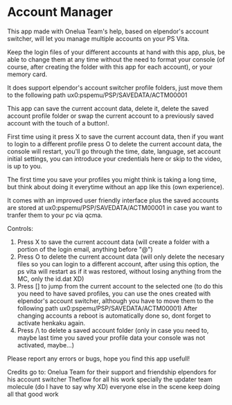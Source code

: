# Account Manager

This app made with Onelua Team's help, based on elpendor's account switcher, will let you manage multiple accounts on your PS Vita.

Keep the login files of your different accounts at hand with this app, plus, be able to change them at any time without the need to format your console (of course, after creating the folder with this app for each account), or your memory card.

It does support elpendor's account switcher profile folders, just move them to the following path ux0:pspemu/PSP/SAVEDATA/ACTM00001

This app can save the current account data, delete it, delete the saved account profile folder or swap the current account to a previously saved account with the touch of a button!.

First time using it press X to save the current account data, then if you want to login to a different profile press O to delete the current account data, the console will restart, you'll go through the time, date, language, set account initial settings, you can introduce your credentials here or skip to the video, is up to you.

The first time you save your profiles you might think is taking a long time, but think about doing it everytime without an app like this (own experience).

It comes with an improved user friendly interface plus the saved accounts are stored at ux0:pspemu/PSP/SAVEDATA/ACTM00001 in case you want to tranfer them to your pc via qcma.

Controls:
1. Press X to save the current account data (will create a folder with a portion of the login email, anything before "@") 
2. Press O to delete the current account data (will only delete the necesary files so you can login to a different account, after using this option, the ps vita will restart as if it was restored, without losing anything from the MC, only the id.dat XD)
3. Press [] to jump from the current account to the selected one (to do this you need to have saved profiles, you can use the ones created with elpendor's account switcher, although you have to move them to the following path ux0:pspemu/PSP/SAVEDATA/ACTM00001)
After changing accounts a reboot is automatically done so, dont forget to activate henkaku again.
4. Press /\ to delete a saved account folder (only in case you need to, maybe last time you saved your profile data your console was not activated, maybe...)

Please report any errors or bugs, hope you find this app usefull!

Credits go to:
Onelua Team for their support and friendship
elpendors for his account switcher
Theflow for all his work specially the updater
team molecule (do I have to say why XD)
everyone else in the scene keep doing all that good work








 
